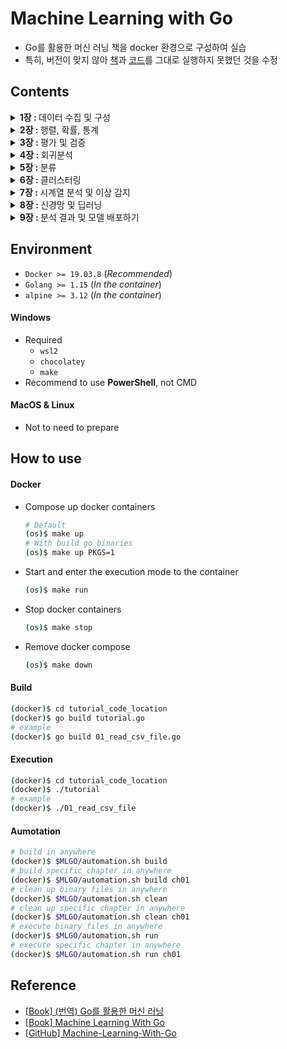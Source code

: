 # Machine Learning with Go
- Go를 활용한 머신 러닝 책을 docker 환경으로 구성하여 실습
- 특히, 버전이 맞지 않아 [책](http://acornpub.co.kr/book/ml-with-go)과 [코드](https://github.com/PacktPublishing/Machine-Learning-With-Go)를 그대로 실행하지 못했던 것을 수정

## Contents
<details>
<summary><strong>1장 : </strong>데이터 수집 및 구성</summary>

+ [Gopher 스타일로 데이터 처리하기](./ch01/handling_data_gopher_style/)
+ [CSV 파일](./ch01/csv_files/)
+ [JSON](./ch01/json/)
+ [SQL 유형 데이터베이스](./ch01/sql_like_databases/) (_Required PostgreSQL_)
+ [Caching](./ch01/caching/)

</details>

<details>
<summary><strong>2장 : </strong>행렬, 확률, 통계</summary>

+ [벡터](./ch02/vectors/)
+ [행렬](./ch02/matrices/)
+ [통계](./ch02/statistics/)
+ [확률 가설검정](./ch02/hypothesis/)

</details>

<details>
<summary><strong>3장 : </strong>평가 및 검증</summary>

+ [평가](./ch03/evaluation/)
+ [검증](./ch03/validation/)

</details>

<details>
<summary><strong>4장 : </strong>회귀분석</summary>

+ [선형 회귀분석](./ch04/linear_regression/)
+ [다중 선형 회귀분석](./ch04/multiple_regression/)
+ [비선형 회귀분석](./ch04/nonlinear_regression/)

</details>

<details>
<summary><strong>5장 : </strong>분류</summary>

+ [로지스틱 회귀분석](./ch05/logistic_regression/)
+ [k-최근접 이웃 모델](./ch05/knn/)
+ [의사결정 나무](./ch05/decision_tree/)
+ [나이브 베이즈](./ch05/naive_bayes/)

</details>

<details>
<summary><strong>6장 : </strong>클러스터링</summary>

+ [유사도 측정하기](./ch06/distance/)
+ [클러스터링 기법 평가하기](./ch06/evaluating/)
+ [k-평균 클러스터링](./ch06/kmeans/)

</details>

<details>
<summary><strong>7장 : </strong>시계열 분석 및 이상 감지</summary>

+ [시계열 데이터 표현하기](./ch07/representing_time_series/)
+ [시계열 통계](./ch07/ts_statistics/)
+ [자동 회귀 모델](./ch07/auto_regressive/)
+ [이상 감지](./ch07/anomaly_detection/)

</details>

<details>
<summary><strong>8장 : </strong>신경망 및 딥러닝</summary>

+ [간단한 신경망 구축하기](./ch08/simple_neural_network/)
+ [간단한 신경망 활용하기](./ch08/utilizing_simple_neural_network/)
+ [딥러닝](./ch08/deep_learning/) | [[How to use]](./ch08/deep_learning/README.md)

</details>

<details>
<summary><strong>9장 : </strong>분석 결과 및 모델 배포하기</summary>

+ [선형 회귀 모델 Dockerizing](./ch09/linear_regression/) | [[How to use]](./ch09/linear_regression/README.md)
+ [다중 회귀 모델 Dockerizing](./ch09/multiple_regression/) | [[How to use]](./ch09/multiple_regression/README.md)

</details>

## Environment
- `Docker >= 19.03.8` (_Recommended_)
- `Golang >= 1.15` (_In the container_)
- `alpine >= 3.12` (_In the container_)

#### Windows
- Required
    - `wsl2`
    - `chocolatey`
    - `make`
- Recommend to use __PowerShell__, not CMD

#### MacOS & Linux
- Not to need to prepare

## How to use

#### Docker
- Compose up docker containers
    ```bash
    # Default
    (os)$ make up
    # With build go binaries
    (os)$ make up PKGS=1
    ```
- Start and enter the execution mode to the container
    ```bash
    (os)$ make run
    ```
- Stop docker containers
    ```bash
    (os)$ make stop
    ```
- Remove docker compose
    ```bash
    (os)$ make down
    ```

#### Build
```bash
(docker)$ cd tutorial_code_location
(docker)$ go build tutorial.go
# example
(docker)$ go build 01_read_csv_file.go
```

#### Execution
```bash
(docker)$ cd tutorial_code_location
(docker)$ ./tutorial
# example
(docker)$ ./01_read_csv_file
```

#### Aumotation
```bash
# build in anywhere
(docker)$ $MLGO/automation.sh build
# build specific chapter in anywhere
(docker)$ $MLGO/automation.sh build ch01
# clean up binary files in anywhere
(docker)$ $MLGO/automation.sh clean
# clean up specific chapter in anywhere
(docker)$ $MLGO/automation.sh clean ch01
# execute binary files in anywhere
(docker)$ $MLGO/automation.sh run
# execute specific chapter in anywhere
(docker)$ $MLGO/automation.sh run ch01
```

## Reference
- [[Book] (번역) Go를 활용한 머신 러닝](http://acornpub.co.kr/book/ml-with-go)
- [[Book] Machine Learning With Go](https://www.packtpub.com/product/machine-learning-with-go/9781785882104)
- [[GitHub] Machine-Learning-With-Go](https://github.com/PacktPublishing/Machine-Learning-With-Go)
